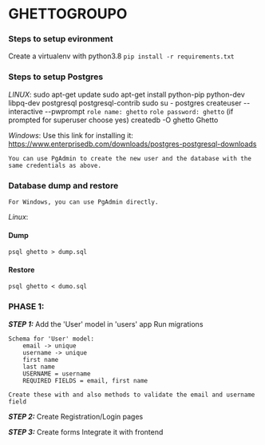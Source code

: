 # GHETTOGROUPO

### Steps to setup evironment
Create a virtualenv with python3.8
```pip install -r requirements.txt```

### Steps to setup Postgres
*LINUX*:
    sudo apt-get update
    sudo apt-get install python-pip python-dev libpq-dev postgresql postgresql-contrib
    sudo su - postgres
    createuser --interactive --pwprompt
```role name: ghetto```
```role password: ghetto```
        (if prompted for superuser choose yes)
    createdb -O ghetto Ghetto
    
*Windows*:
    Use this link for installing it:
    https://www.enterprisedb.com/downloads/postgres-postgresql-downloads

    You can use PgAdmin to create the new user and the database with the same credentials as above.

### Database dump and restore
    For Windows, you can use PgAdmin directly.
*Linux*:
#### Dump
```psql ghetto > dump.sql```
#### Restore
```psql ghetto < dumo.sql```

### PHASE 1:

***STEP 1:***
    Add the 'User' model in 'users' app
    Run migrations

    Schema for 'User' model:
        email -> unique
        username -> unique
        first name
        last name
        USERNAME = username
        REQUIRED FIELDS = email, first name 

    Create these with and also methods to validate the email and username field


***STEP 2:***
    Create Registration/Login pages


***STEP 3:***
    Create forms
    Integrate it with frontend